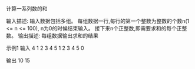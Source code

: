 计算一系列数的和

输入描述:
输入数据包括多组。
每组数据一行,每行的第一个整数为整数的个数n(1 <= n <= 100), n为0的时候结束输入。
接下来n个正整数,即需要求和的每个正整数。
输出描述:
每组数据输出求和的结果

示例1
输入
4 1 2 3 4
5 1 2 3 4 5
0

输出
10
15